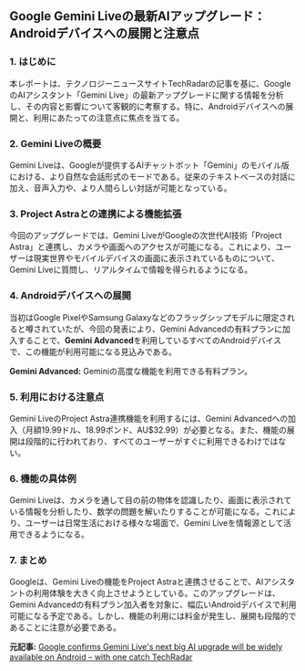 ## Google Gemini Liveの最新AIアップグレード：Androidデバイスへの展開と注意点

### 1. はじめに

本レポートは、テクノロジーニュースサイトTechRadarの記事を基に、GoogleのAIアシスタント「Gemini Live」の最新アップグレードに関する情報を分析し、その内容と影響について客観的に考察する。特に、Androidデバイスへの展開と、利用にあたっての注意点に焦点を当てる。

### 2. Gemini Liveの概要

Gemini Liveは、Googleが提供するAIチャットボット「Gemini」のモバイル版における、より自然な会話形式のモードである。従来のテキストベースの対話に加え、音声入力や、より人間らしい対話が可能となっている。

### 3. Project Astraとの連携による機能拡張

今回のアップグレードでは、Gemini LiveがGoogleの次世代AI技術「Project Astra」と連携し、カメラや画面へのアクセスが可能になる。これにより、ユーザーは現実世界やモバイルデバイスの画面に表示されているものについて、Gemini Liveに質問し、リアルタイムで情報を得られるようになる。

### 4. Androidデバイスへの展開

当初はGoogle PixelやSamsung Galaxyなどのフラッグシップモデルに限定されると噂されていたが、今回の発表により、Gemini Advancedの有料プランに加入することで、**Gemini Advanced**を利用しているすべてのAndroidデバイスで、この機能が利用可能になる見込みである。

**Gemini Advanced:** Geminiの高度な機能を利用できる有料プラン。

### 5. 利用における注意点

Gemini LiveのProject Astra連携機能を利用するには、Gemini Advancedへの加入（月額19.99ドル、18.99ポンド、AU$32.99）が必要となる。また、機能の展開は段階的に行われており、すべてのユーザーがすぐに利用できるわけではない。

### 6. 機能の具体例

Gemini Liveは、カメラを通して目の前の物体を認識したり、画面に表示されている情報を分析したり、数学の問題を解いたりすることが可能になる。これにより、ユーザーは日常生活における様々な場面で、Gemini Liveを情報源として活用できるようになる。

### 7. まとめ

Googleは、Gemini Liveの機能をProject Astraと連携させることで、AIアシスタントの利用体験を大きく向上させようとしている。このアップグレードは、Gemini Advancedの有料プラン加入者を対象に、幅広いAndroidデバイスで利用可能になる予定である。しかし、機能の利用には料金が発生し、展開も段階的であることに注意が必要である。



**元記事:** [Google confirms Gemini Live's next big AI upgrade will be widely available on Android – with one catch TechRadar](https://www.techradar.com/computing/artificial-intelligence/google-confirms-gemini-lives-next-big-ai-upgrade-will-be-widely-available-on-android-with-one-catch)